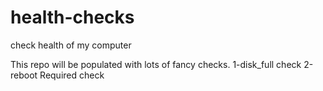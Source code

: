 # health-checks
check health of my computer

This repo will be populated with lots of fancy checks.
  1-disk_full check
  2-reboot Required check
